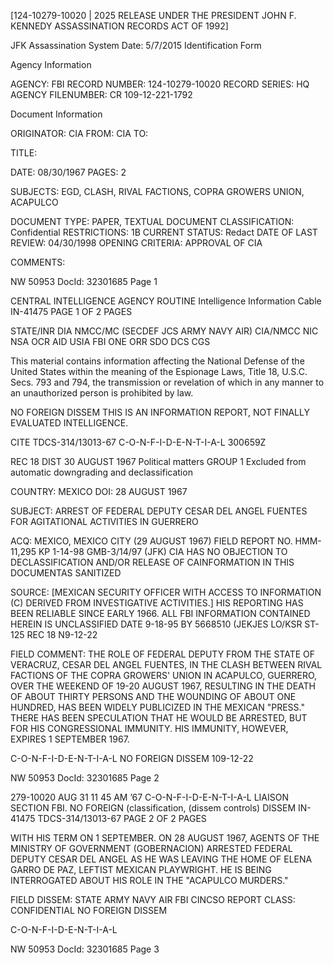 [124-10279-10020 | 2025 RELEASE UNDER THE PRESIDENT JOHN F. KENNEDY ASSASSINATION RECORDS ACT OF 1992]

JFK Assassination System Date: 5/7/2015
Identification Form

Agency Information

AGENCY: FBI
RECORD NUMBER: 124-10279-10020
RECORD SERIES: HQ
AGENCY FILENUMBER: CR 109-12-221-1792

Document Information

ORIGINATOR: CIA
FROM: CIA
TO:

TITLE:

DATE: 08/30/1967
PAGES: 2

SUBJECTS:
EGD, CLASH, RIVAL FACTIONS, COPRA GROWERS UNION, ACAPULCO

DOCUMENT TYPE: PAPER, TEXTUAL DOCUMENT
CLASSIFICATION: Confidential
RESTRICTIONS: 1B
CURRENT STATUS: Redact
DATE OF LAST REVIEW: 04/30/1998
OPENING CRITERIA: APPROVAL OF CIA

COMMENTS:

NW 50953 DocId: 32301685 Page 1

CENTRAL INTELLIGENCE AGENCY ROUTINE
Intelligence Information Cable IN-41475
PAGE 1 OF 2 PAGES

STATE/INR DIA NMCC/MC (SECDEF JCS ARMY NAVY AIR) CIA/NMCC NIC NSA OCR AID
USIA FBI ONE ORR SDO DCS CGS

This material contains information affecting the National Defense of the United States within the meaning of the Espionage Laws, Title 18, U.S.C.
Secs. 793 and 794, the transmission or revelation of which in any manner to an unauthorized person is prohibited by law.

NO FOREIGN DISSEM
THIS IS AN INFORMATION REPORT, NOT FINALLY EVALUATED INTELLIGENCE.

CITE TDCS-314/13013-67
C-O-N-F-I-D-E-N-T-I-A-L 300659Z

REC 18 DIST 30 AUGUST 1967
Political matters
GROUP 1
Excluded from automatic
downgrading and
declassification

COUNTRY: MEXICO
DOI: 28 AUGUST 1967

SUBJECT: ARREST OF FEDERAL DEPUTY CESAR DEL ANGEL FUENTES FOR AGITATIONAL ACTIVITIES IN GUERRERO

ACQ: MEXICO, MEXICO CITY (29 AUGUST 1967) FIELD REPORT
NO. HMM-11,295
KP 1-14-98
GMB-3/14/97 (JFK)
CIA HAS NO OBJECTION
TO DECLASSIFICATION AND/OR
RELEASE OF CAINFORMATION
IN THIS DOCUMENTAS SANITIZED

SOURCE: [MEXICAN SECURITY OFFICER WITH ACCESS TO INFORMATION (C) DERIVED FROM INVESTIGATIVE ACTIVITIES.] HIS REPORTING HAS BEEN RELIABLE SINCE EARLY 1966.
ALL FBI INFORMATION CONTAINED
HEREIN IS UNCLASSIFIED
DATE 9-18-95 BY 5668510
(JEKJES LO/KSR
ST-125
REC 18 N9-12-22

FIELD COMMENT: THE ROLE OF FEDERAL DEPUTY FROM THE STATE OF VERACRUZ, CESAR DEL ANGEL FUENTES, IN THE CLASH BETWEEN RIVAL FACTIONS OF THE COPRA GROWERS' UNION IN ACAPULCO, GUERRERO, OVER THE WEEKEND OF 19-20 AUGUST 1967, RESULTING IN THE DEATH OF ABOUT THIRTY PERSONS AND THE WOUNDING OF ABOUT ONE HUNDRED, HAS BEEN WIDELY PUBLICIZED IN THE MEXICAN "PRESS."
THERE HAS BEEN SPECULATION THAT HE WOULD BE ARRESTED, BUT FOR HIS CONGRESSIONAL IMMUNITY. HIS IMMUNITY, HOWEVER, EXPIRES 1 SEPTEMBER 1967.

C-O-N-F-I-D-E-N-T-I-A-L NO FOREIGN DISSEM 109-12-22

NW 50953 DocId: 32301685 Page 2

279-10020
AUG 31 11 45 AM ’67
C-O-N-F-I-D-E-N-T-I-A-L
LIAISON SECTION FBI.
NO FOREIGN
(classification,
(dissem controls)
DISSEM
IN-41475
TDCS-314/13013-67
PAGE 2 OF 2 PAGES

WITH HIS TERM ON 1 SEPTEMBER.
ON 28 AUGUST 1967, AGENTS OF THE MINISTRY OF GOVERNMENT (GOBERNACION) ARRESTED FEDERAL DEPUTY CESAR DEL ANGEL AS HE WAS LEAVING THE HOME OF ELENA GARRO DE PAZ, LEFTIST MEXICAN PLAYWRIGHT. HE IS BEING INTERROGATED ABOUT HIS ROLE IN THE "ACAPULCO MURDERS."

FIELD DISSEM: STATE ARMY NAVY AIR FBI CINCSO
REPORT CLASS: CONFIDENTIAL NO FOREIGN DISSEM

C-O-N-F-I-D-E-N-T-I-A-L

NW 50953 DocId: 32301685 Page 3
